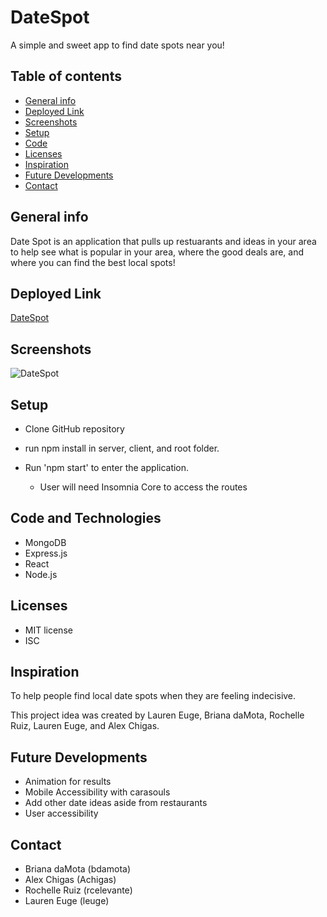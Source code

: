 # DateSpot
A simple and sweet app to find date spots near you!

## Table of contents
* [General info](#general-info)
* [Deployed Link](#deployed_link)
* [Screenshots](#screenshots)
* [Setup](#setup)
* [Code](#code)
* [Licenses](#licenses)
* [Inspiration](#inspiration)
* [Future Developments](#future_developments)
* [Contact](#contact)

## General info
Date Spot is an application that pulls up restuarants and ideas in your area to help see what is popular in your area, where the good deals are, and where you can find the best local spots! 

## Deployed Link
[DateSpot]()

## Screenshots
![DateSpot]()

## Setup
* Clone GitHub repository 
* run npm install in server, client, and root folder.

* Run 'npm start' to enter the application.
    * User will need Insomnia Core to access the routes

## Code and Technologies
* MongoDB
* Express.js
* React
* Node.js

## Licenses
* MIT license
* ISC

## Inspiration
To help people find local date spots when they are feeling indecisive.

This project idea was created by Lauren Euge, Briana daMota, Rochelle Ruiz, Lauren Euge, and Alex Chigas. 

## Future Developments
* Animation for results
* Mobile Accessibility with carasouls
* Add other date ideas aside from restaurants
* User accessibility 


## Contact
* Briana daMota (bdamota)
* Alex Chigas (Achigas)
* Rochelle Ruiz (rcelevante)
* Lauren Euge (leuge)
